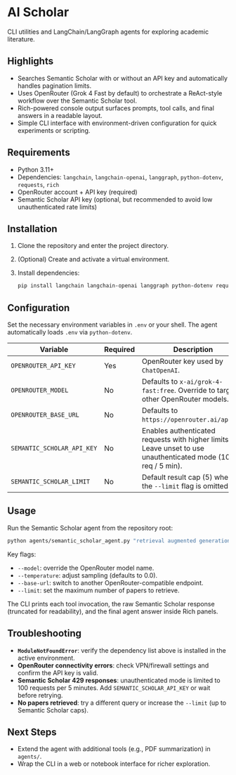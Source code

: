 # AI Scholar

CLI utilities and LangChain/LangGraph agents for exploring academic literature.

## Highlights
- Searches Semantic Scholar with or without an API key and automatically handles pagination limits.
- Uses OpenRouter (Grok 4 Fast by default) to orchestrate a ReAct-style workflow over the Semantic Scholar tool.
- Rich-powered console output surfaces prompts, tool calls, and final answers in a readable layout.
- Simple CLI interface with environment-driven configuration for quick experiments or scripting.

## Requirements
- Python 3.11+
- Dependencies: `langchain`, `langchain-openai`, `langgraph`, `python-dotenv`, `requests`, `rich`
- OpenRouter account + API key (required)
- Semantic Scholar API key (optional, but recommended to avoid low unauthenticated rate limits)

## Installation
1. Clone the repository and enter the project directory.
2. (Optional) Create and activate a virtual environment.
3. Install dependencies:

   ```bash
   pip install langchain langchain-openai langgraph python-dotenv requests rich
   ```

## Configuration
Set the necessary environment variables in `.env` or your shell. The agent automatically loads `.env` via `python-dotenv`.

| Variable | Required | Description |
| --- | --- | --- |
| `OPENROUTER_API_KEY` | Yes | OpenRouter key used by `ChatOpenAI`.
| `OPENROUTER_MODEL` | No | Defaults to `x-ai/grok-4-fast:free`. Override to target other OpenRouter models.
| `OPENROUTER_BASE_URL` | No | Defaults to `https://openrouter.ai/api/v1`.
| `SEMANTIC_SCHOLAR_API_KEY` | No | Enables authenticated requests with higher limits. Leave unset to use unauthenticated mode (100 req / 5 min).
| `SEMANTIC_SCHOLAR_LIMIT` | No | Default result cap (5) when the `--limit` flag is omitted.

## Usage
Run the Semantic Scholar agent from the repository root:

```bash
python agents/semantic_scholar_agent.py "retrieval augmented generation"
```

Key flags:
- `--model`: override the OpenRouter model name.
- `--temperature`: adjust sampling (defaults to 0.0).
- `--base-url`: switch to another OpenRouter-compatible endpoint.
- `--limit`: set the maximum number of papers to retrieve.

The CLI prints each tool invocation, the raw Semantic Scholar response (truncated for readability), and the final agent answer inside Rich panels.

## Troubleshooting
- **`ModuleNotFoundError`**: verify the dependency list above is installed in the active environment.
- **OpenRouter connectivity errors**: check VPN/firewall settings and confirm the API key is valid.
- **Semantic Scholar 429 responses**: unauthenticated mode is limited to 100 requests per 5 minutes. Add `SEMANTIC_SCHOLAR_API_KEY` or wait before retrying.
- **No papers retrieved**: try a different query or increase the `--limit` (up to Semantic Scholar caps).

## Next Steps
- Extend the agent with additional tools (e.g., PDF summarization) in `agents/`.
- Wrap the CLI in a web or notebook interface for richer exploration.
